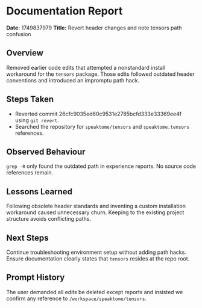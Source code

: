 # Documentation Report

**Date:** 1749837979
**Title:** Revert header changes and note tensors path confusion

## Overview
Removed earlier code edits that attempted a nonstandard install workaround for the `tensors` package. Those edits followed outdated header conventions and introduced an impromptu path hack.

## Steps Taken
- Reverted commit 26cfc9035ed60c9531e2785bcfd333e33369ee4f using `git revert`.
- Searched the repository for `speaktome/tensors` and `speaktome.tensors` references.

## Observed Behaviour
`grep -R` only found the outdated path in experience reports. No source code references remain.

## Lessons Learned
Following obsolete header standards and inventing a custom installation workaround caused unnecessary churn. Keeping to the existing project structure avoids conflicting paths.

## Next Steps
Continue troubleshooting environment setup without adding path hacks. Ensure documentation clearly states that `tensors` resides at the repo root.

## Prompt History
The user demanded all edits be deleted except reports and insisted we confirm any reference to `/workspace/speaktome/tensors`.
